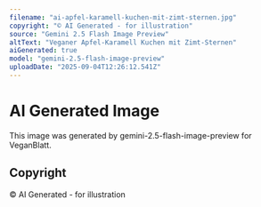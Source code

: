 ```yaml
---
filename: "ai-apfel-karamell-kuchen-mit-zimt-sternen.jpg"
copyright: "© AI Generated - for illustration"
source: "Gemini 2.5 Flash Image Preview"
altText: "Veganer Apfel-Karamell Kuchen mit Zimt-Sternen"
aiGenerated: true
model: "gemini-2.5-flash-image-preview"
uploadDate: "2025-09-04T12:26:12.541Z"
---
```


# AI Generated Image

This image was generated by gemini-2.5-flash-image-preview for VeganBlatt.

## Copyright
© AI Generated - for illustration
